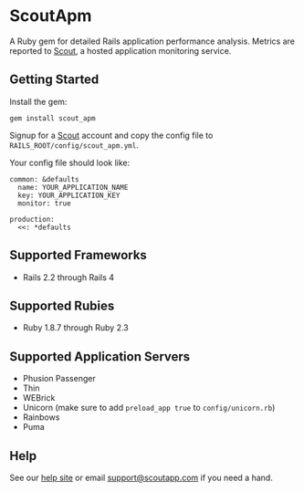 # ScoutApm

A Ruby gem for detailed Rails application performance analysis. Metrics are reported to [Scout](https://scoutapp.com), a hosted application monitoring service. 

## Getting Started

Install the gem:

    gem install scout_apm
    
Signup for a [Scout](https://apm.scoutapp.com) account and copy the config file to `RAILS_ROOT/config/scout_apm.yml`.

Your config file should look like:

    common: &defaults
      name: YOUR_APPLICATION_NAME
      key: YOUR_APPLICATION_KEY
      monitor: true

    production:
      <<: *defaults
      
## Supported Frameworks

* Rails 2.2 through Rails 4

## Supported Rubies

* Ruby 1.8.7 through Ruby 2.3

## Supported Application Servers

* Phusion Passenger
* Thin
* WEBrick
* Unicorn (make sure to add `preload_app true` to `config/unicorn.rb`)
* Rainbows
* Puma

## Help

See our [help site](http://help.apm.scoutapp.com/) or email support@scoutapp.com if you need a hand.
